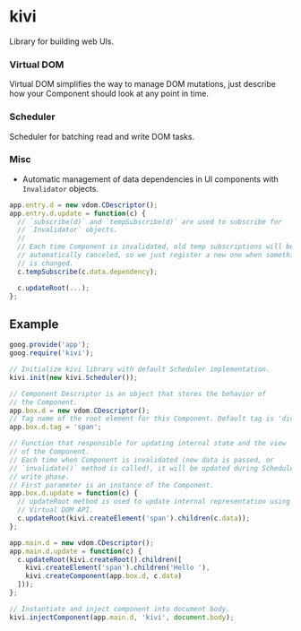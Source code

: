 # kivi

Library for building web UIs.

### Virtual DOM

Virtual DOM simplifies the way to manage DOM mutations, just describe
how your Component should look at any point in time.

### Scheduler

Scheduler for batching read and write DOM tasks.

### Misc

- Automatic management of data dependencies in UI components with
  `Invalidator` objects.

```js
app.entry.d = new vdom.CDescriptor();
app.entry.d.update = function(c) {
  // `subscribe(d)` and `tempSubscribe(d)` are used to subscribe for
  // `Invalidator` objects.
  //
  // Each time Component is invalidated, old temp subscriptions will be
  // automatically canceled, so we just register a new one when something
  // is changed.
  c.tempSubscribe(c.data.dependency);

  c.updateRoot(...);
};
```

## Example

```js
goog.provide('app');
goog.require('kivi');

// Initialize kivi library with default Scheduler implementation.
kivi.init(new kivi.Scheduler());

// Component Descriptor is an object that stores the behavior of
// the Component.
app.box.d = new vdom.CDescriptor();
// Tag name of the root element for this Component. Default tag is 'div'.
app.box.d.tag = 'span';

// Function that responsible for updating internal state and the view
// of the Component.
// Each time when Component is invalidated (new data is passed, or
// `invalidate()` method is called), it will be updated during Scheduler
// write phase.
// First parameter is an instance of the Component.
app.box.d.update = function(c) {
  // updateRoot method is used to update internal representation using
  // Virtual DOM API.
  c.updateRoot(kivi.createElement('span').children(c.data));
};

app.main.d = new vdom.CDescriptor();
app.main.d.update = function(c) {
  c.updateRoot(kivi.createRoot().children([
    kivi.createElement('span').children('Hello '),
    kivi.createComponent(app.box.d, c.data)
  ]));
};

// Instantiate and inject component into document body.
kivi.injectComponent(app.main.d, 'kivi', document.body);
```
